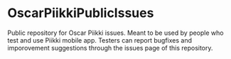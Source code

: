 # OscarPiikkiPublicIssues
Public repository for Oscar Piikki issues. Meant to be used by people who test and use Piikki mobile app. Testers can report bugfixes and imporovement suggestions through the issues page of this repository.

